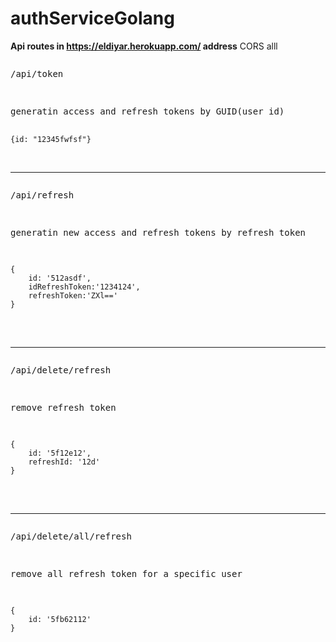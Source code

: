 # authServiceGolang

**Api routes in https://eldiyar.herokuapp.com/ address**
CORS alll

<pre>
<p>/api/token</p>
<p>generatin access and refresh tokens by GUID(user id)</p>
<code>{id: "12345fwfsf"}</code>
</pre>

</br>
<hr>

<pre>
<p>/api/refresh</p>
<p>generatin new access and refresh tokens by refresh token</p>
<code>
{
    id: '512asdf',
    idRefreshToken:'1234124',
    refreshToken:'ZXl=='
}
</code>
</pre>

</br>
<hr>

<pre>
<p>/api/delete/refresh</p>
<p>remove refresh token</p>
<code>
{
    id: '5f12e12',
    refreshId: '12d'
}
</code>
</pre>

</br>
<hr>

<pre>
<p>/api/delete/all/refresh</p>
<p>remove all refresh token for a specific user</p>
<code>
{
    id: '5fb62112'
}
</code>
</pre>
